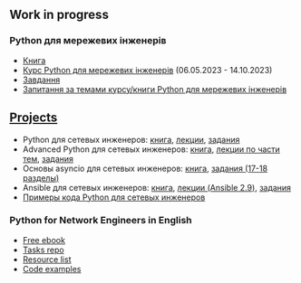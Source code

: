 ## Work in progress
### Python для мережевих інженерів

* [Книга](https://pyneng.io/book/)
* [Курс Python для мережевих інженерів](https://pyneng.io/course/) (06.05.2023 - 14.10.2023)
* [Завдання](https://pyneng.io/tasks/)
* [Запитання за темами курсу/книги Python для мережевих інженерів](https://pyneng.io/tasks/quiz/)

## [Projects](https://natenka.io/projects/)

* Python для сетевых инженеров: [книга](https://pyneng.readthedocs.io/ru/latest/), [лекции](https://www.youtube.com/playlist?list=PLah0HUih_ZRnJFNdZsWr2pNWgYETauGXo), [задания](https://github.com/natenka/pyneng-examples-exercises)
* Advanced Python для сетевых инженеров: [книга](https://advpyneng.readthedocs.io/ru/latest/), [лекции по части тем](https://natenka.io/advpyneng/), [задания](https://github.com/natenka/advpyneng-examples-exercises)
* Основы asyncio для сетевых инженеров: [книга](https://asyncpyneng.readthedocs.io/ru/latest/), [задания (17-18 разделы)](https://github.com/natenka/advpyneng-examples-exercises)
* Ansible для сетевых инженеров: [книга](https://ansible-for-network-engineers.readthedocs.io), [лекции (Ansible 2.9)](https://www.youtube.com/playlist?list=PLah0HUih_ZRnuI_K5-GV4FdAO9dVkRIGF), [задания](https://github.com/natenka/ansible-example-exercises)
* [Примеры кода Python для сетевых инженеров](https://github.com/natenka/pyneng-examples)

### Python for Network Engineers in English

* [Free ebook](https://pyneng.readthedocs.io/en/latest/)
* [Tasks repo](https://github.com/natenka/pyneng-examples-exercises-en/)
* [Resource list](https://natenka.io/pyneng-resources-en/)
* [Code examples](https://github.com/natenka/pyneng-examples)

